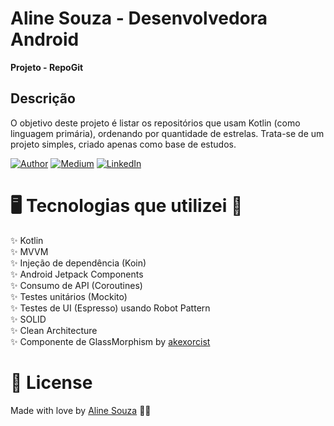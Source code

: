 # Aline Souza - Desenvolvedora Android
<p align="justify"><strong>Projeto - RepoGit</strong></p>

## Descrição
O objetivo deste projeto é listar os repositórios que usam Kotlin (como linguagem primária), ordenando por quantidade de estrelas.
Trata-se de um projeto simples, criado apenas como base de estudos.

[![Author](https://img.shields.io/static/v1?label=@author&message=Aline%20Developer&color=important)](https://github.com/assouza19)
[![Medium](https://img.shields.io/static/v1?label=@medium&message=Siga-me&color=success)](https://medium.com/aline-souza)
[![LinkedIn](https://img.shields.io/static/v1?label=@linkedin&message=@assouza94&color=blue)](https://www.linkedin.com/in/assouza94/)


# 🖥️ Tecnologias que utilizei 💪

✨ Kotlin </br>
✨ MVVM </br>
✨ Injeção de dependência (Koin) </br>
✨ Android Jetpack Components </br>
✨ Consumo de API (Coroutines) </br>
✨ Testes unitários (Mockito) </br>
✨ Testes de UI (Espresso) usando Robot Pattern </br>
✨ SOLID </br>
✨ Clean Architecture </br>
✨ Componente de GlassMorphism by [akexorcist](https://github.com/akexorcist/Glassmorphism)

# 📖 License

Made with love by [Aline Souza](https://github.com/assouza19) 🐼🖤
